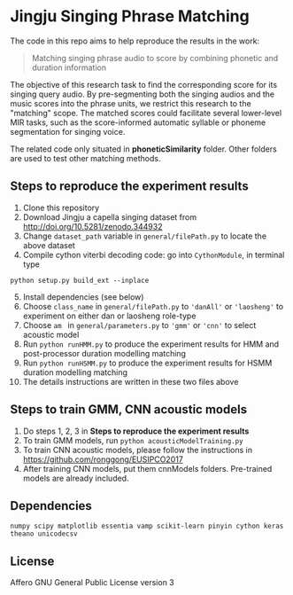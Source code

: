# Jingju Singing Phrase Matching
The code in this repo aims to help reproduce the results in the work:
>Matching singing phrase audio to score by combining phonetic and duration information

The objective of this research task to find the corresponding score for its singing query audio. By pre-segmenting both the singing audios and the music scores into the phrase units, we restrict this research to the "matching" scope. The matched scores could facilitate several lower-level MIR tasks, such as the score-informed automatic syllable or phoneme segmentation for singing voice.

The related code only situated in **phoneticSimilarity** folder. Other folders are used to test other matching methods.

## Steps to reproduce the experiment results
1. Clone this repository
2. Download Jingju a capella singing dataset from http://doi.org/10.5281/zenodo.344932
3. Change `dataset_path` variable in `general/filePath.py` to locate the above dataset
4. Compile cython viterbi decoding code: go into `CythonModule`, in terminal type
```
python setup.py build_ext --inplace
```
5. Install dependencies (see below)
6. Choose `class_name` in `general/filePath.py` to `'danAll'` or `'laosheng'` to experiment on either dan or laosheng role-type
7. Choose `am ` in `general/parameters.py` to `'gmm'` or `'cnn'` to select acoustic model
8. Run `python runHMM.py` to produce the experiment results for HMM and post-processor duration modelling matching
9. Run `python runHSMM.py` to produce the experiment results for HSMM duration modelling matching
10. The details instructions are written in these two files above

## Steps to train GMM, CNN acoustic models
1. Do steps 1, 2, 3 in **Steps to reproduce the experiment results**
2. To train GMM models, run `python acousticModelTraining.py`
3. To train CNN acoustic models, please follow the instructions in https://github.com/ronggong/EUSIPCO2017
4. After training CNN models, put them cnnModels folders. Pre-trained models are already included.

## Dependencies
`numpy scipy matplotlib essentia vamp scikit-learn pinyin cython keras theano unicodecsv`

## License
Affero GNU General Public License version 3
